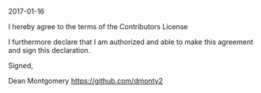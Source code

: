 2017-01-16

I hereby agree to the terms of the Contributors License

I furthermore declare that I am authorized and able to make this
agreement and sign this declaration.

Signed,

Dean Montgomery
https://github.com/dmonty2
